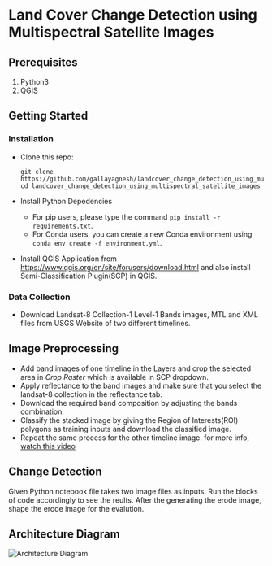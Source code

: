 # Land Cover Change Detection using Multispectral Satellite Images


## Prerequisites

1. Python3
2. QGIS

## Getting Started

### Installation
 - Clone this repo:
            
       git clone https://github.com/gallayagnesh/landcover_change_detection_using_multispectral_satellite_images
       cd landcover_change_detection_using_multispectral_satellite_images
 - Install Python Depedencies
     - For pip users, please type the command 	```pip install -r requirements.txt```.
     - For Conda users, you can create a new Conda environment using ```conda env create -f environment.yml```.
 - Install QGIS Application from https://www.qgis.org/en/site/forusers/download.html and also install Semi-Classification Plugin(SCP) in QGIS.
 
 ### Data Collection
  - Download Landsat-8 Collection-1 Level-1 Bands images, MTL and XML files from USGS Website of two different timelines.
  
## Image Preprocessing
  - Add band images of one timeline in the Layers and crop the selected area in *Crop Raster* which is available in SCP dropdown.
  - Apply reflectance to the band images and make sure that you select the landsat-8 collection in the reflectance tab.
  - Download the required band composition by adjusting the bands combination.
  - Classify the stacked image by giving the Region of Interests(ROI) polygons as training inputs and download the classified image.
  - Repeat the same process for the other timeline image.
  for more info, [watch this video](https://www.youtube.com/watch?v=HKNS-wsc7lo) 
  
## Change Detection
 Given Python notebook file takes two image files as inputs. Run the blocks of code accordingly to see the reults. After the generating the erode image, shape the erode image for the evalution.
## Architecture Diagram
![Architecture Diagram](https://github.com/gallayagnesh/landcover_change_detection_using_multispectral_satellite_images/blob/main/Architecture.png)
